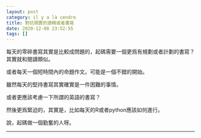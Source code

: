 ```yaml
---
layout: post
category: il y a là cendre
title: 對抗現實的酒精或者書寫
date: 2020-12-08 23:52:55
tags: []
---
```


每天的零碎書寫其實是比較成問題的，起碼需要一個更爲有規劃或者計劃的書寫？其實就和閱讀類似。

或者每天一個短時間內的命題作文。可能是一個不錯的開始。

雖然每天的堅持書寫其實確實是一件困難的事情。

或者更應該考慮一下所謂的英語的書寫？

然後更爲緊迫的，其實是，比如每天的R或者python應該如何進行。

說，起碼做一個勤奮的人呀。



------





